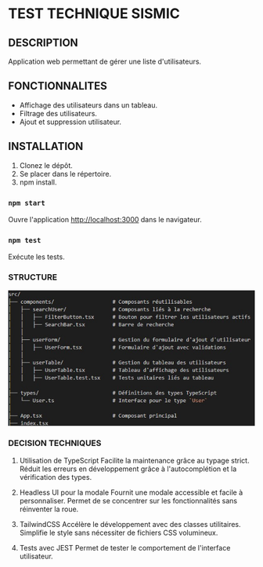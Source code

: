 # TEST TECHNIQUE SISMIC

## DESCRIPTION

Application web permettant de gérer une liste d'utilisateurs.

## FONCTIONNALITES

- Affichage des utilisateurs dans un tableau.
- Filtrage des utilisateurs.
- Ajout et suppression utilisateur.

## INSTALLATION

1. Clonez le dépôt.
2. Se placer dans le répertoire.
3. npm install.

### `npm start`

Ouvre l'application [http://localhost:3000](http://localhost:3000) dans le navigateur.

### `npm test`

Exécute les tests.

### STRUCTURE
 
![alt text](https://github.com/marcucus/testsismic/blob/main/struct.jpg?raw=true)

### DECISION TECHNIQUES

1. Utilisation de TypeScript
Facilite la maintenance grâce au typage strict.
Réduit les erreurs en développement grâce à l'autocomplétion et la vérification des types.

2. Headless UI pour la modale
Fournit une modale accessible et facile à personnaliser.
Permet de se concentrer sur les fonctionnalités sans réinventer la roue.

3. TailwindCSS
Accélère le développement avec des classes utilitaires.
Simplifie le style sans nécessiter de fichiers CSS volumineux.

4. Tests avec JEST
Permet de tester le comportement de l'interface utilisateur.